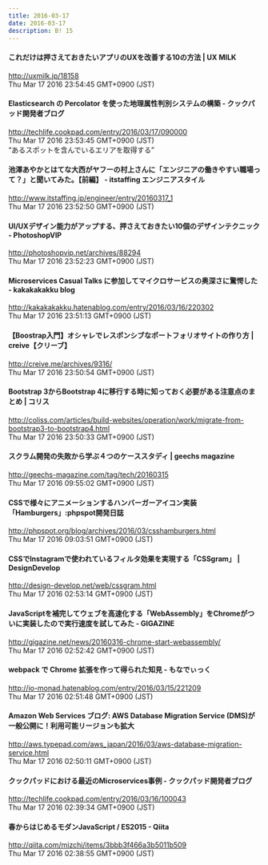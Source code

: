 ```yaml
---
title: 2016-03-17
date: 2016-03-17
description: B! 15
---
```


#### これだけは押さえておきたいアプリのUXを改善する10の方法 | UX MILK
http://uxmilk.jp/18158<br>
Thu Mar 17 2016 23:54:45 GMT+0900 (JST)<br>


#### Elasticsearch の Percolator を使った地理属性判別システムの構築 - クックパッド開発者ブログ
http://techlife.cookpad.com/entry/2016/03/17/090000<br>
Thu Mar 17 2016 23:53:45 GMT+0900 (JST)<br>
“あるスポットを含んでいるエリアを取得する”


#### 池澤あやかとはてな大西がヤフーの村上さんに「エンジニアの働きやすい職場って？」と聞いてみた。【前編】 - itstaffing エンジニアスタイル
http://www.itstaffing.jp/engineer/entry/20160317_1<br>
Thu Mar 17 2016 23:52:50 GMT+0900 (JST)<br>


#### UI/UXデザイン能力がアップする、押さえておきたい10個のデザインテクニック - PhotoshopVIP
http://photoshopvip.net/archives/88294<br>
Thu Mar 17 2016 23:52:23 GMT+0900 (JST)<br>


#### Microservices Casual Talks に参加してマイクロサービスの奥深さに驚愕した - kakakakakku blog
http://kakakakakku.hatenablog.com/entry/2016/03/16/220302<br>
Thu Mar 17 2016 23:51:13 GMT+0900 (JST)<br>


####   【Boostrap入門】オシャレでレスポンシブなポートフォリオサイトの作り方 | creive【クリーブ】
http://creive.me/archives/9316/<br>
Thu Mar 17 2016 23:50:54 GMT+0900 (JST)<br>


####   Bootstrap 3からBootstrap 4に移行する時に知っておく必要がある注意点のまとめ | コリス
http://coliss.com/articles/build-websites/operation/work/migrate-from-bootstrap3-to-bootstrap4.html<br>
Thu Mar 17 2016 23:50:33 GMT+0900 (JST)<br>


#### スクラム開発の失敗から学ぶ４つのケーススタディ | geechs magazine
http://geechs-magazine.com/tag/tech/20160315<br>
Thu Mar 17 2016 09:55:02 GMT+0900 (JST)<br>


#### CSSで様々にアニメーションするハンバーガーアイコン実装「Hamburgers」:phpspot開発日誌
http://phpspot.org/blog/archives/2016/03/csshamburgers.html<br>
Thu Mar 17 2016 09:03:51 GMT+0900 (JST)<br>


#### CSSでInstagramで使われているフィルタ効果を実現する「CSSgram」 | DesignDevelop
http://design-develop.net/web/cssgram.html<br>
Thu Mar 17 2016 02:53:14 GMT+0900 (JST)<br>


#### JavaScriptを補完してウェブを高速化する「WebAssembly」をChromeがついに実装したので実行速度を試してみた - GIGAZINE
http://gigazine.net/news/20160316-chrome-start-webassembly/<br>
Thu Mar 17 2016 02:52:42 GMT+0900 (JST)<br>


#### webpack で Chrome 拡張を作って得られた知見 - もなでぃっく
http://io-monad.hatenablog.com/entry/2016/03/15/221209<br>
Thu Mar 17 2016 02:51:48 GMT+0900 (JST)<br>


#### Amazon Web Services ブログ: AWS Database Migration Service (DMS)が一般公開に！利用可能リージョンも拡大
http://aws.typepad.com/aws_japan/2016/03/aws-database-migration-service.html<br>
Thu Mar 17 2016 02:50:11 GMT+0900 (JST)<br>


#### クックパッドにおける最近のMicroservices事例 - クックパッド開発者ブログ
http://techlife.cookpad.com/entry/2016/03/16/100043<br>
Thu Mar 17 2016 02:39:34 GMT+0900 (JST)<br>


#### 春からはじめるモダンJavaScript / ES2015 - Qiita
http://qiita.com/mizchi/items/3bbb3f466a3b5011b509<br>
Thu Mar 17 2016 02:38:55 GMT+0900 (JST)<br>


